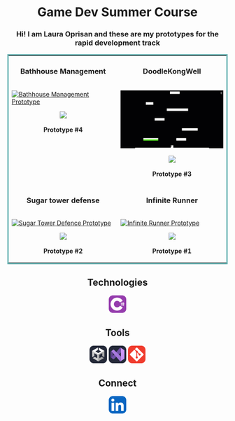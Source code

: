 <h1 align="center">Game Dev Summer Course</h1>
<h3 align="center">Hi! I am Laura Oprisan and these are my prototypes for the rapid development track</h3>

<table bordercolor="#66b2b2">

<!--second row -->
  <tr>
            <td width="50%" valign="top">
      <h3 align="center">Bathhouse Management</h3>
        <br />
        <a target="_blank" href="https://github.com/lauraoprisan/bathhouse-management">
            <img src="../lauraoprisan/media/bathhouse-management.gif" width="100%" alt="Bathhouse Management Prototype"/>
        </a>
        <br />
        <p align="center">

<a href="https://github.com/lauraoprisan/bathhouse-management" target="_blank">
    <img src="https://img.shields.io/badge/-Github%20repo-%2324292f"/>
</a>
</p>
<p align="center"><strong>Prototype #4</strong>
</p>
</td>
      <td width="50%" valign="top">
      <h3 align="center">DoodleKongWell</h3>
        <br />
        <a target="_blank" href="https://github.com/lauraoprisan/doodlekongwell-platform-game">
            <img src="media/doodlekongwell.gif" width="100%" alt="DoodleKongWell Prototype"/>
        </a>
        <br />
        <p align="center">

<a href="https://github.com/lauraoprisan/doodlekongwell-platform-game" target="_blank">
    <img src="https://img.shields.io/badge/-Github%20repo-%2324292f"/>
</a>
</p>
<p align="center"><strong>Prototype #3</strong>
</p>
</td>


</tr>

<!--second row -->
  <tr>
          <td width="50%" valign="top">
      <h3 align="center">Sugar tower defense</h3>
        <br />
        <a target="_blank" href="https://github.com/lauraoprisan/sugar-tower-defense">
            <img src="media/sugar-tower-defence.gif" width="100%" alt="Sugar Tower Defence Prototype"/>
        </a>
        <br />
        <p align="center">

<a href="https://github.com/lauraoprisan/sugar-tower-defense" target="_blank">
    <img src="https://img.shields.io/badge/-Github%20repo-%2324292f"/>
</a>
</p>
<p align="center"><strong>Prototype #2</strong>
</p>
</td>
  <td width="50%" valign="top">
    <h3 align="center">Infinite Runner</h3>
        <br />
    <a target="_blank" href="https://github.com/lauraoprisan/infinite-runner">
            <img src="media/infinite-runner.gif" width="100%"  alt="Infinite Runner Prototype"/>
    </a>
    <br />
    <p align="center">

<a href="https://github.com/lauraoprisan/infinite-runner" target="_blank">
    <img src="https://img.shields.io/badge/-Github%20repo-%2324292f"/>
</a>
</p>
<p align="center"><strong>Prototype #1</strong>
</p>
</td>
</tr>
</table>


<h2 align="center">Technologies</h2>
<p align="center">
    <a href="#"><img src="https://raw.githubusercontent.com/tandpfun/skill-icons/main/icons/CS.svg" alt="c-sharp" width="40" height="40"/></a>

</p>
 <h2 align="center">Tools</h2>
<p align="center">
    <a href="#"><img src="https://raw.githubusercontent.com/tandpfun/skill-icons/main/icons/Unity-Dark.svg" alt="figma" width="40" height="40"/></a>
    <a href="#"><img src="https://raw.githubusercontent.com/tandpfun/skill-icons/main/icons/VisualStudio-Dark.svg" alt="vscode" width="40" height="40"/></a>
    <a href="#"><img src="https://raw.githubusercontent.com/tandpfun/skill-icons/main/icons/Git.svg" alt="git" width="40" height="40"/></a>
</p>
<h2 align="center">Connect</h2>
<p align="center">
    <a href="https://www.linkedin.com/in/laura-oprisan-680967256/" target="blank">
        <img align="center" src="https://raw.githubusercontent.com/tandpfun/skill-icons/main/icons/LinkedIn.svg" alt="Linkedin account" height="40" width="40" />
    </a>
</p>
